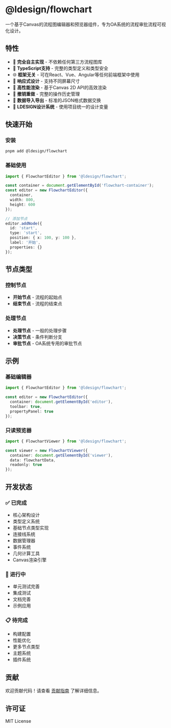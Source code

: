 # @ldesign/flowchart

一个基于Canvas的流程图编辑器和预览器组件，专为OA系统的流程审批流程可视化设计。

## 特性

- 🎨 **完全自主实现** - 不依赖任何第三方流程图库
- 🔧 **TypeScript支持** - 完整的类型定义和类型安全
- 🌐 **框架无关** - 可在React、Vue、Angular等任何前端框架中使用
- 📱 **响应式设计** - 支持不同屏幕尺寸
- 🎯 **高性能渲染** - 基于Canvas 2D API的高效渲染
- 🔄 **撤销重做** - 完整的操作历史管理
- 💾 **数据导入导出** - 标准的JSON格式数据交换
- 🎨 **LDESIGN设计系统** - 使用项目统一的设计变量

## 快速开始

### 安装

```bash
pnpm add @ldesign/flowchart
```

### 基础使用

```typescript
import { FlowchartEditor } from '@ldesign/flowchart';

const container = document.getElementById('flowchart-container');
const editor = new FlowchartEditor({
  container,
  width: 800,
  height: 600
});

// 添加节点
editor.addNode({
  id: 'start',
  type: 'start',
  position: { x: 100, y: 100 },
  label: '开始',
  properties: {}
});
```

## 节点类型

### 控制节点
- **开始节点** - 流程的起始点
- **结束节点** - 流程的结束点

### 处理节点
- **处理节点** - 一般的处理步骤
- **决策节点** - 条件判断分支
- **审批节点** - OA系统专用的审批节点

## 示例

### 基础编辑器

```typescript
import { FlowchartEditor } from '@ldesign/flowchart';

const editor = new FlowchartEditor({
  container: document.getElementById('editor'),
  toolbar: true,
  propertyPanel: true
});
```

### 只读预览器

```typescript
import { FlowchartViewer } from '@ldesign/flowchart';

const viewer = new FlowchartViewer({
  container: document.getElementById('viewer'),
  data: flowchartData,
  readonly: true
});
```

## 开发状态

### ✅ 已完成
- 核心架构设计
- 类型定义系统
- 基础节点类型实现
- 连接线系统
- 数据管理器
- 事件系统
- 几何计算工具
- Canvas渲染引擎

### 🚧 进行中
- 单元测试完善
- 集成测试
- 文档完善
- 示例应用

### 📋 待完成
- 构建配置
- 性能优化
- 更多节点类型
- 主题系统
- 插件系统

## 贡献

欢迎贡献代码！请查看 [贡献指南](./guide/contributing) 了解详细信息。

## 许可证

MIT License
